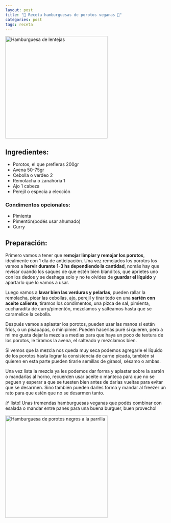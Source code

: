```yaml
---
layout: post
title: "🍔️ Receta hamburguesas de porotos veganas 🍔️"
categories: post
tags: receta
---
```

<img src="{{ site.url }}/assets/img/posts/hamburguesa1.png" class="img-responsive col-mx-auto img-thumbnail rounded mx-auto" width="320em" alt="Hamburguesa de lentejas">

## Ingredientes:
-  Porotos, el que prefieras 200gr
-  Avena 50-75gr
-  Cebolla o verdeo 2
-  Remolacha o zanahoria 1
-  Ajo 1 cabeza
-  Perejil o especia a elección

### Condimentos opcionales:
-  Pimienta
-  Pimentón(podés usar ahumado)
-  Curry

## Preparación:

Primero vamos a tener que **remojar limpiar y remojar los porotos**, idealmente con 1 día de anticipación. Una vez remojados los porotos los vamos a **hervir durante 1-3 hs dependiendo la cantidad**, nomás hay que revisar cuando los saques de que estén bien blanditos, que aprietes uno con los dedos y se deshaga solo y no te olvides de **guardar el líquido** y apartarlo que lo vamos a usar.

Luego vamos a **lavar bien las verduras y pelarlas**, pueden rallar la remolacha, picar las cebollas, ajo, perejil y tirar todo en una **sartén con aceite caliente**, tiramos los condimentos, una pizca de sal, pimienta, cucharadita de curry/pimentón, mezclamos y salteamos hasta que se caramelice la cebolla.

Después vamos a aplastar los porotos, pueden usar las manos si están fríos, o un pisapapas, o minipimer. Pueden hacerlas puré si quieren, pero a mi me gusta dejar la mezcla a medias para que haya un poco de textura de los porotos, le tiramos la avena, el salteado y mezclamos bien.

Si vemos que la mezcla nos queda muy seca podemos agregarle el líquido de los porotos hasta lograr la consistencia de carne picada, también si quieren en esta parte pueden tirarle semillas de girasol, sésamo o ambas.

Una vez lista la mezcla ya les podemos dar forma y aplastar sobre la sartén o mandarlas al horno, recuerden usar aceite o manteca para que no se peguen y esperar a que se tuesten bien antes de darlas vueltas para evitar que se desarmen. Sino también pueden darles forma y mandar al freezer un rato para que estén que no se desarmen tanto.

¡Y listo! Unas tremendas hamburguesas veganas que podés combinar con esalada o mandar entre panes para una buena burguer, buen provecho!

<img src="{{ site.url }}/assets/img/posts/hamburguesa2.png" class="img-responsive col-mx-auto img-thumbnail rounded mx-auto" width="320em" alt="Hamburguesa de porotos negros a la parrilla">

